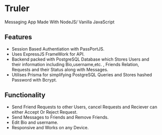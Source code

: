 # Truler
Messaging App Made With NodeJS/ Vanilla JavaScript 

## Features 
- Session Based Authentiation with PassPortJS.
- Uses ExpressJS FrameWork for API.
- Backend packed with PostgreSQL Database which Stores Users and their information including Bio,username,etc. , Friends Relation, Requests and their Status along with Messages.
- Utilises Prisma for simplifying PostgreSQL Queries and Stores hashed Password with Bcrypt.

## Functionality
- Send Friend Requests to other Users, cancel Requests and Reciever can either Accept Or Reject Request.
- Send Messages to Friends and Remove Friends.
- Edit Bio and username.
- Responsive and Works on any Device.



